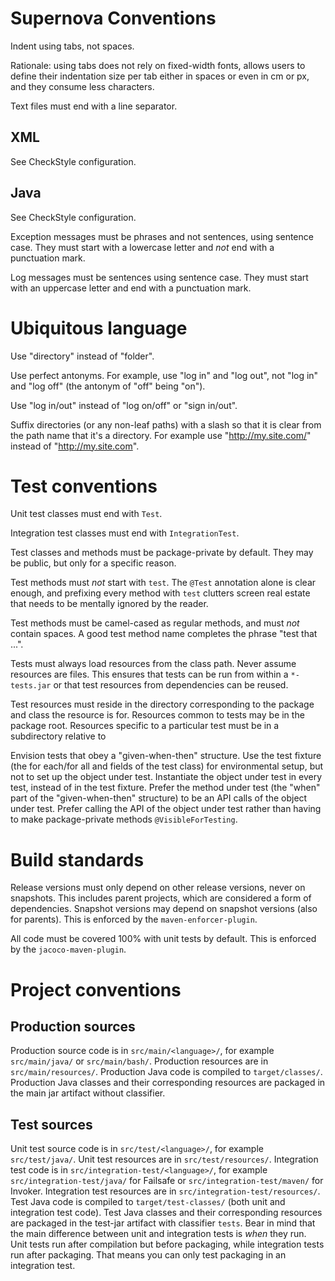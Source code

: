 # Supernova Conventions

Indent using tabs, not spaces.

Rationale: using tabs does not rely on fixed-width fonts, allows users to define their indentation size per tab either
in spaces or even in cm or px, and they consume less characters.

Text files must end with a line separator.

## XML

See CheckStyle configuration.

## Java

See CheckStyle configuration.

Exception messages must be phrases and not sentences, using sentence case.
They must start with a lowercase letter and _not_ end with a punctuation mark.

Log messages must be sentences using sentence case. They must start with an uppercase letter and end with a punctuation
mark.

# Ubiquitous language

Use "directory" instead of "folder".

Use perfect antonyms.
For example, use "log in" and "log out", not "log in" and "log off" (the antonym of "off" being "on").

Use "log in/out" instead of "log on/off" or "sign in/out".

Suffix directories (or any non-leaf paths) with a slash so that it is clear from the path name that it's a directory.
For example use "http://my.site.com/" instead of "http://my.site.com".

# Test conventions

Unit test classes must end with `Test`.

Integration test classes must end with `IntegrationTest`.

Test classes and methods must be package-private by default.
They may be public, but only for a specific reason.

Test methods must _not_ start with `test`.
The `@Test` annotation alone is clear enough,
and prefixing every method with `test` clutters screen real estate that needs to be mentally ignored by the reader.

Test methods must be camel-cased as regular methods, and must _not_ contain spaces.
A good test method name completes the phrase "test that ...".

Tests must always load resources from the class path.
Never assume resources are files.
This ensures that tests can be run from within a `*-tests.jar` or that test resources from dependencies can be reused.

Test resources must reside in the directory corresponding to the package and class the resource is for.
Resources common to tests may be in the package root.
Resources specific to a particular test must be in a subdirectory relative to

Envision tests that obey a "given-when-then" structure.
Use the test fixture (the for each/for all and fields of the test class) for environmental setup,
but not to set up the object under test.
Instantiate the object under test in every test, instead of in the test fixture.
Prefer the method under test (the "when" part of the "given-when-then" structure) to be an API calls of the object under test.
Prefer calling the API of the object under test rather than having to make package-private methods `@VisibleForTesting`.

# Build standards

Release versions must only depend on other release versions, never on snapshots.
This includes parent projects, which are considered a form of dependencies.
Snapshot versions may depend on snapshot versions (also for parents).
This is enforced by the `maven-enforcer-plugin`.

All code must be covered 100% with unit tests by default.
This is enforced by the `jacoco-maven-plugin`.

# Project conventions

## Production sources

Production source code is in `src/main/<language>/`, for example `src/main/java/` or `src/main/bash/`.
Production resources are in `src/main/resources/`.
Production Java code is compiled to `target/classes/`.
Production Java classes and their corresponding resources are packaged in the main jar artifact without classifier.

## Test sources

Unit test source code is in `src/test/<language>/`, for example `src/test/java/`.
Unit test resources are in `src/test/resources/`.
Integration test code is in `src/integration-test/<language>/`, for example `src/integration-test/java/` for Failsafe 
or `src/integration-test/maven/` for Invoker.
Integration test resources are in `src/integration-test/resources/`.
Test Java code is compiled to `target/test-classes/` (both unit and integration test code).
Test Java classes and their corresponding resources are packaged in the test-jar artifact with classifier `tests`.
Bear in mind that the main difference between unit and integration tests is _when_ they run.
Unit tests run after compilation but before packaging, while integration tests run after packaging.
That means you can only test packaging in an integration test.
